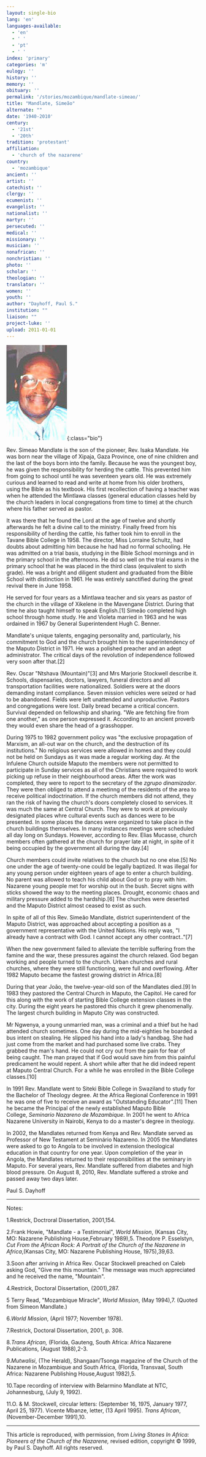 ```yaml
---
layout: single-bio
lang: 'en'
languages-available:
  - 'en'
  - ' '
  - 'pt'
  - ' '
index: 'primary'
categories: 'm'
eulogy: ''
history: ''
memory: ''
obituary: ''
permalink: '/stories/mozambique/mandlate-simeao/'
title: "Mandlate, Simeão"
alternate: ""
date: '1940-2010'
century:
  - '21st'
  - '20th'
tradition: 'protestant'
affiliation:
  - 'church of the nazarene'
country:
  - 'mozambique'
ancient: ''
artist: ''
catechist: ''
clergy: ''
ecumenist: ''
evangelist: ''
nationalist: ''
martyr: ''
persecuted: ''
medical: ''
missionary: ''
musician: ''
nonafrican: ''
nonchristian: ''
photo: ''
scholar: ''
theologian: ''
translator: ''
women: ''
youth: ''
author: "Dayhoff, Paul S."
institution: ""
liaison: ""
project-luke: ''
upload: 2011-01-01
---
```


![Simeao Mandlate](/images/bio-pics/mozambique/mandlate-simeao/mandlate_simeao.jpg){:class="bio"}

Rev. Simeao Mandlate is the son of the pioneer, Rev. Isaka Mandlate.  He was born near the village of Xipaja, Gaza Province, one of nine children and the last of the boys born into the family.  Because he was the youngest boy, he was given the responsibility for herding the cattle.  This prevented him from going to school until he was seventeen years old.  He was extremely curious and learned to read and write at home from his older brothers, using the Bible as his textbook.  His first recollection of having a teacher was when he attended the Mintlawa classes (general education classes held by the church leaders in local congregations from time to time) at the church where his father served as pastor.

It was there that he found the Lord at the age of twelve and shortly afterwards he felt a divine call to the ministry. Finally freed from his responsibility of herding the cattle, his father took him to enroll in the Tavane Bible College in 1958.  The director, Miss Lorraine Schultz, had doubts about admitting him because he had had no formal schooling.  He was admitted on a trial basis, studying in the Bible School mornings and in the primary school in the afternoons.  He did so well on the trial exams in the primary school that he was placed in the third class (equivalent to sixth grade). He was a bright and diligent student and graduated from the Bible School with distinction in 1961.  He was entirely sanctified during the great revival there in June 1958.

He served for four years as a Mintlawa teacher and six years as pastor of the church in the village of Xikelene in the Mavengane District.  During that time he also taught himself to speak English.[1]    Simeão  completed high school through home study.  He and Violeta married in 1963 and he was ordained in 1967 by General Superintendent Hugh C. Benner.

Mandlate's unique talents, engaging personality and, particularly, his commitment to God and the church brought him to the superintendency of the Maputo District in 1971.  He was a polished preacher and an adept administrator.  The critical days of the revolution of independence followed very soon after that.[2]

Rev. Oscar "Ntshava (Mountain)"[3]  and Mrs Marjorie Stockwell describe it.  Schools, dispensaries, doctors, lawyers, funeral directors and all transportation facilities were nationalized.  Soldiers were at the doors demanding instant compliance.  Seven mission vehicles were seized or had to be abandoned.  Fields were left unattended and unproductive.  Pastors and congregations were lost.  Daily bread became a critical concern.  Survival depended on fellowship and sharing.  "We are fetching fire from one another," as one person expressed it.  According to an ancient proverb they would even share the head of a grasshopper.

During 1975 to 1982 government policy was "the exclusive propagation of Marxism, an all-out war on the church, and the destruction of its institutions."  No religious services were allowed in homes and they could not be held on Sundays as it was made a regular working day.
At the Infulene Church outside Maputo the members were not permitted to participate in Sunday services as all of the Christians were required to work picking up refuse in their neighbourhood areas.  After the work was completed, they were to report to the secretary of the *zgrupo dinamizador*.  They were then obliged to attend a meetinng of the residents of the area to receive political indoctrination.  If the church members did not attend, they ran the risk of having the church's doors completely closed to services.  It was much the same at Central Church.  They were to work at previously designated places whre cultural events such as dances were to be presented.  In some places the dances were organized to take place in the church buildings themselves.  In many instances meetings were scheduled all day long on Sundays.  However, according to Rev. Elias Mucasse, church members often gathered at the church for prayer late at night, in spite of it being occupied by the government all during the day.[4]

Church members could invite relatives to the church but no one else.[5]   No one under the age of twenty-one could be legally baptized.  It was illegal for any young person under eighteen years of age to enter a church building.  No parent was allowed to teach his child about God or to pray with him.  Nazarene young people met for worship out in the bush.  Secret signs with sticks showed the way to the meeting places.  Drought, economic chaos and military pressure added to the hardship.[6]   The churches were deserted and the Maputo District almost ceased to exist as such.

In spite of all of this Rev. Simeão Mandlate, district superintendent of the Maputo District, was approached about accepting a position as a government representative with the United Nations.  His reply was, "I already have a contract with God.  I cannot accept any other contract.."[7]

When the new government failed to alleviate the terrible suffering from the famine and the war, these pressures against the church relaxed.  God began working and people turned to the church.  Urban churches and rural churches, where they were still functioning, were full and overflowing.   After 1982 Maputo became the fastest growing district in Africa.[8]

During that year João, the twelve-year-old son of the Mandlates died.[9]   In 1983 they pastored the Central Church in Maputo, the Capitol.  He cared for this along with the work of starting  Bible College extension classes in the city.  During the eight years he pastored this church it grew phenomenally.  The largest church building in Maputo City was constructed.

Mr Ngwenya, a young unmarried man, was a criminal and a thief but he had attended church sometimes.   One day during the mid-eighties he boarded a bus intent on stealing.  He slipped his hand into a lady's handbag.  She had just come from the market and had purchased some live crabs.  They grabbed the man's hand.  He could not cry out from the pain for fear of being caught.  The man prayed that if God would save him from this painful predicament he would repent.  A short while after that he did indeed repent at Maputo Central Church.  For a while he was enrolled in the Bible College classes.[10]

In 1991 Rev. Mandlate went  to Siteki Bible College in Swaziland to study for the Bachelor of Theology  degree. At the Africa Regional Conference in 1991 he was one of five to receive  an award as &quot;Outstanding Educator&quot;.[11] Then he became the Principal  of the newly established Maputo Bible College,&nbsp;*Seminario Nazareno de Mozambique*.  In 2001 he went to Africa Nazarene University in Nairobi, Kenya to do a  master's degree in theology.

In 2002, the Mandlates returned from Kenya and Rev. Mandlate served as Professor of New Testament at Seminário Nazareno. In 2005 the Mandlates were asked to go to Angola to be involved in extension theological education in that country for one year. Upon completion of the year in Angola, the Mandlates returned to their responsibilities at the seminary in Maputo. For several years, Rev. Mandlate suffered from diabetes and high blood pressure. On August 8, 2010, Rev. Mandlate suffered a stroke and passed away two days later.

Paul S. Dayhoff

---

Notes:

1.Restrick, Doctroral Dissertation, 2001,154.

2.Frank Howie, "Mandlate - a Testimonial", *World Mission*, (Kansas City, MO: Nazarene Publishing House,February 1989),5. Theodore P. Esselstyn, *Cut From the African Rock: A Portrait of the Church of the Nazarene in Africa*,(Kansas City, MO: Nazarene Publishing House, 1975),39,63.

3.Soon after arriving in Africa Rev. Oscar Stockwell preached on Caleb asking God, "Give me this mountain."  The message was much appreciated and he received the name, "Mountain".

4.Restrick, Doctoral Dissertation, (2001),287.

5 Terry Read, "Mozambique Miracle", *World Mission*, (May 1994),7.  (Quoted from Simeon Mandlate.)

6.*World Mission*, (April 1977; November 1978).

7.Restrick, Doctoral Dissertation, 2001, p. 308.

8.*Trans African,* (Florida, Gauteng, South Africa: Africa Nazarene Publications,
(August 1988),2-3.

9.*Mutwalisi*, (The Herald), Shangaan/Tsonga magazine of the Church of the Nazarene in Mozambique and South Africa, (Florida, Transvaal, South Africa: Nazarene Publishing House,August 1982),5.

10.Tape recording of interview with Belarmino Mandlate at NTC, Johannesburg, (July 9, 1992).

11.O. & M. Stockwell, circular letters: (September 16, 1975, January 1977, April 25, 1977). Vicente Mbanze, letter, (13 April 1995).  *Trans African*, (November-December 1991),10.

---

This article is reproduced, with permission, from *Living Stones In Africa: Pioneers of the Church of the Nazarene,* revised edition, copyright &copy; 1999, by Paul S. Dayhoff.  All rights reserved.